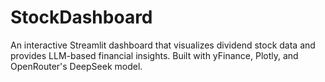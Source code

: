 # StockDashboard
An interactive Streamlit dashboard that visualizes dividend stock data and provides LLM-based financial insights. Built with yFinance, Plotly, and OpenRouter's DeepSeek model.
